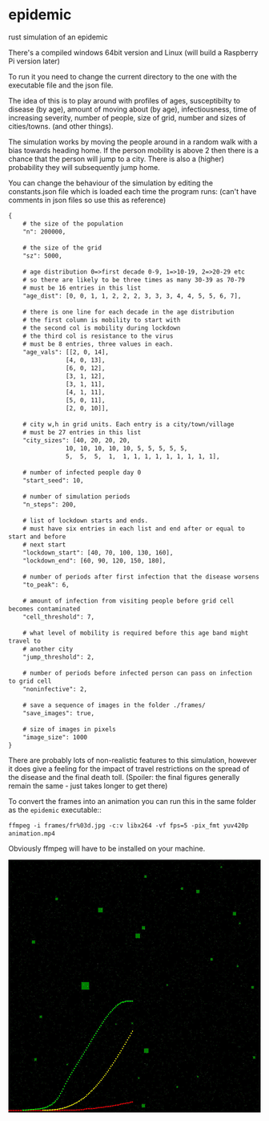 # epidemic
rust simulation of an epidemic

There's a compiled windows 64bit version and Linux (will build a Raspberry Pi version
later)

To run it you need to change the current directory to the one with the executable
file and the json file.

The idea of this is to play around with profiles of ages, susceptibilty to disease
(by age), amount of moving about (by age), infectiousness, time of increasing severity,
number of people, size of grid, number and sizes of cities/towns. (and other things).

The simulation works by moving the people around in a random walk with a bias towards
heading home. If the person mobility is above 2 then there is a chance that the person
will jump to a city. There is also a (higher) probability they will subsequently jump home.

You can change the behaviour of the simulation by editing the constants.json file
which is loaded each time the program runs:
(can't have comments in json files so use this as reference)

    {
        # the size of the population
        "n": 200000,

        # the size of the grid
        "sz": 5000,

        # age distribution 0=>first decade 0-9, 1=>10-19, 2=>20-29 etc
        # so there are likely to be three times as many 30-39 as 70-79
        # must be 16 entries in this list
        "age_dist": [0, 0, 1, 1, 2, 2, 2, 3, 3, 3, 4, 4, 5, 5, 6, 7],

        # there is one line for each decade in the age distribution
        # the first column is mobility to start with
        # the second col is mobility during lockdown
        # the third col is resistance to the virus
        # must be 8 entries, three values in each.
        "age_vals": [[2, 0, 14],
                    [4, 0, 13],
                    [6, 0, 12],
                    [3, 1, 12],
                    [3, 1, 11],
                    [4, 1, 11],
                    [5, 0, 11],
                    [2, 0, 10]],

        # city w,h in grid units. Each entry is a city/town/village
        # must be 27 entries in this list
        "city_sizes": [40, 20, 20, 20,
                    10, 10, 10, 10, 10, 5, 5, 5, 5, 5,
                    5,  5,  5,  1,  1, 1, 1, 1, 1, 1, 1, 1, 1],

        # number of infected people day 0
        "start_seed": 10,

        # number of simulation periods
        "n_steps": 200,

        # list of lockdown starts and ends.
        # must have six entries in each list and end after or equal to start and before
        # next start
        "lockdown_start": [40, 70, 100, 130, 160],
        "lockdown_end": [60, 90, 120, 150, 180],

        # number of periods after first infection that the disease worsens
        "to_peak": 6,

        # amount of infection from visiting people before grid cell becomes contaminated
        "cell_threshold": 7,

        # what level of mobility is required before this age band might travel to
        # another city
        "jump_threshold": 2,

        # number of periods before infected person can pass on infection to grid cell
        "noninfective": 2,

        # save a sequence of images in the folder ./frames/
        "save_images": true,

        # size of images in pixels
        "image_size": 1000
    }

There are probably lots of non-realistic features to this simulation, however it
does give a feeling for the impact of travel restrictions on the spread of the
disease and the final death toll. (Spoiler: the final figures generally remain
the same - just takes longer to get there)

To convert the frames into an animation you can run this in the same folder as
the ``epidemic`` executable::

    ffmpeg -i frames/fr%03d.jpg -c:v libx264 -vf fps=5 -pix_fmt yuv420p animation.mp4

Obviously ffmpeg will have to be installed on your machine.

<img src="https://github.com/paddywwoof/epidemic/blob/master/target/release/frames/fr099.jpg">
